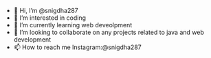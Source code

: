 - 👋 Hi, I’m @snigdha287
- 👀 I’m interested in coding
- 🌱 I’m currently learning web deveolpment
- 💞️ I’m looking to collaborate on any projects related to java and web development
- 📫 How to reach me Instagram:@snigdha287

<!---
snigdha287/snigdha287 is a ✨ special ✨ repository because its `README.md` (this file) appears on your GitHub profile.
You can click the Preview link to take a look at your changes.
--->
